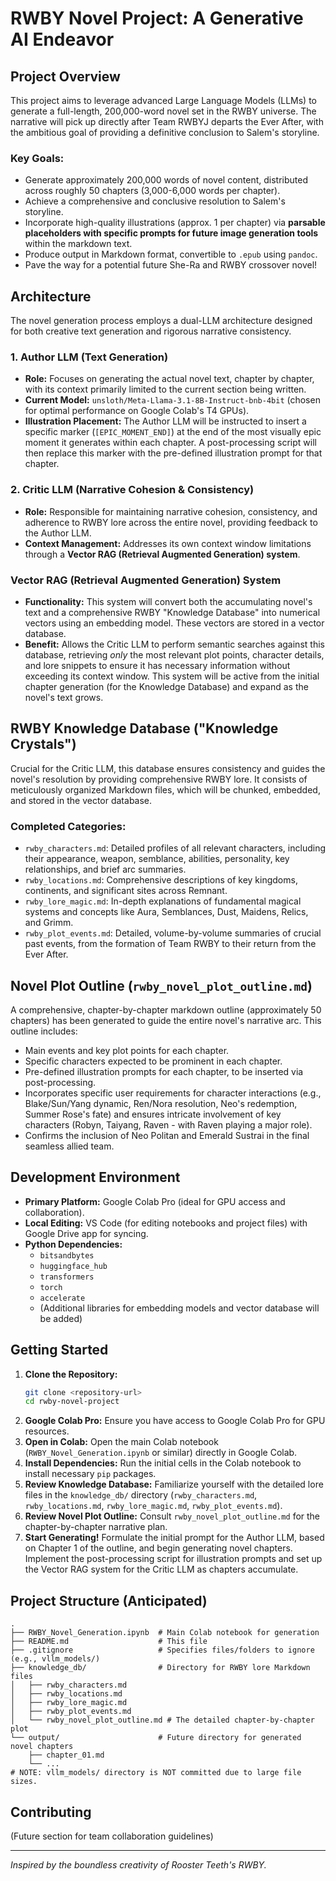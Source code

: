 # RWBY Novel Project: A Generative AI Endeavor

## Project Overview

This project aims to leverage advanced Large Language Models (LLMs) to generate a full-length, 200,000-word novel set in the RWBY universe. The narrative will pick up directly after Team RWBYJ departs the Ever After, with the ambitious goal of providing a definitive conclusion to Salem's storyline.

### Key Goals:
- Generate approximately 200,000 words of novel content, distributed across roughly 50 chapters (3,000-6,000 words per chapter).
- Achieve a comprehensive and conclusive resolution to Salem's storyline.
- Incorporate high-quality illustrations (approx. 1 per chapter) via **parsable placeholders with specific prompts for future image generation tools** within the markdown text.
- Produce output in Markdown format, convertible to `.epub` using `pandoc`.
- Pave the way for a potential future She-Ra and RWBY crossover novel!

## Architecture

The novel generation process employs a dual-LLM architecture designed for both creative text generation and rigorous narrative consistency.

### 1. Author LLM (Text Generation)
- **Role:** Focuses on generating the actual novel text, chapter by chapter, with its context primarily limited to the current section being written.
- **Current Model:** `unsloth/Meta-Llama-3.1-8B-Instruct-bnb-4bit` (chosen for optimal performance on Google Colab's T4 GPUs).
- **Illustration Placement:** The Author LLM will be instructed to insert a specific marker (`[EPIC_MOMENT_END]`) at the end of the most visually epic moment it generates within each chapter. A post-processing script will then replace this marker with the pre-defined illustration prompt for that chapter.

### 2. Critic LLM (Narrative Cohesion & Consistency)
- **Role:** Responsible for maintaining narrative cohesion, consistency, and adherence to RWBY lore across the entire novel, providing feedback to the Author LLM.
- **Context Management:** Addresses its own context window limitations through a **Vector RAG (Retrieval Augmented Generation) system**.

### Vector RAG (Retrieval Augmented Generation) System
- **Functionality:** This system will convert both the accumulating novel's text and a comprehensive RWBY "Knowledge Database" into numerical vectors using an embedding model. These vectors are stored in a vector database.
- **Benefit:** Allows the Critic LLM to perform semantic searches against this database, retrieving *only* the most relevant plot points, character details, and lore snippets to ensure it has necessary information without exceeding its context window. This system will be active from the initial chapter generation (for the Knowledge Database) and expand as the novel's text grows.

## RWBY Knowledge Database ("Knowledge Crystals")

Crucial for the Critic LLM, this database ensures consistency and guides the novel's resolution by providing comprehensive RWBY lore. It consists of meticulously organized Markdown files, which will be chunked, embedded, and stored in the vector database.

### Completed Categories:
- `rwby_characters.md`: Detailed profiles of all relevant characters, including their appearance, weapon, semblance, abilities, personality, key relationships, and brief arc summaries.
- `rwby_locations.md`: Comprehensive descriptions of key kingdoms, continents, and significant sites across Remnant.
- `rwby_lore_magic.md`: In-depth explanations of fundamental magical systems and concepts like Aura, Semblances, Dust, Maidens, Relics, and Grimm.
- `rwby_plot_events.md`: Detailed, volume-by-volume summaries of crucial past events, from the formation of Team RWBY to their return from the Ever After.

## Novel Plot Outline (`rwby_novel_plot_outline.md`)

A comprehensive, chapter-by-chapter markdown outline (approximately 50 chapters) has been generated to guide the entire novel's narrative arc. This outline includes:
- Main events and key plot points for each chapter.
- Specific characters expected to be prominent in each chapter.
- Pre-defined illustration prompts for each chapter, to be inserted via post-processing.
- Incorporates specific user requirements for character interactions (e.g., Blake/Sun/Yang dynamic, Ren/Nora resolution, Neo's redemption, Summer Rose's fate) and ensures intricate involvement of key characters (Robyn, Taiyang, Raven - with Raven playing a major role).
- Confirms the inclusion of Neo Politan and Emerald Sustrai in the final seamless allied team.

## Development Environment

- **Primary Platform:** Google Colab Pro (ideal for GPU access and collaboration).
- **Local Editing:** VS Code (for editing notebooks and project files) with Google Drive app for syncing.
- **Python Dependencies:**
    - `bitsandbytes`
    - `huggingface_hub`
    - `transformers`
    - `torch`
    - `accelerate`
    - (Additional libraries for embedding models and vector database will be added)

## Getting Started

1.  **Clone the Repository:**
    ```bash
    git clone <repository-url>
    cd rwby-novel-project
    ```
2.  **Google Colab Pro:** Ensure you have access to Google Colab Pro for GPU resources.
3.  **Open in Colab:** Open the main Colab notebook (`RWBY_Novel_Generation.ipynb` or similar) directly in Google Colab.
4.  **Install Dependencies:** Run the initial cells in the Colab notebook to install necessary `pip` packages.
5.  **Review Knowledge Database:** Familiarize yourself with the detailed lore files in the `knowledge_db/` directory (`rwby_characters.md`, `rwby_locations.md`, `rwby_lore_magic.md`, `rwby_plot_events.md`).
6.  **Review Novel Plot Outline:** Consult `rwby_novel_plot_outline.md` for the chapter-by-chapter narrative plan.
7.  **Start Generating!** Formulate the initial prompt for the Author LLM, based on Chapter 1 of the outline, and begin generating novel chapters. Implement the post-processing script for illustration prompts and set up the Vector RAG system for the Critic LLM as chapters accumulate.

## Project Structure (Anticipated)

```
.
├── RWBY_Novel_Generation.ipynb  # Main Colab notebook for generation
├── README.md                    # This file
├── .gitignore                   # Specifies files/folders to ignore (e.g., vllm_models/)
├── knowledge_db/                # Directory for RWBY lore Markdown files
│   ├── rwby_characters.md
│   ├── rwby_locations.md
│   ├── rwby_lore_magic.md
│   ├── rwby_plot_events.md
│   └── rwby_novel_plot_outline.md # The detailed chapter-by-chapter plot
└── output/                      # Future directory for generated novel chapters
    ├── chapter_01.md
    └── ...
# NOTE: vllm_models/ directory is NOT committed due to large file sizes.
```

## Contributing

(Future section for team collaboration guidelines)

---
*Inspired by the boundless creativity of Rooster Teeth's RWBY.*